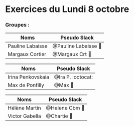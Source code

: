 # Exercices du Lundi 8 octobre


### Groupes :
Noms | Pseudo Slack
------------ | -------------
Pauline Labaisse | @Pauline Labaisse :baby_chick:
Margaux Cortier | @Margaux Crt :penguin:

Noms | Pseudo Slack
------------ | -------------
Irina Penkovskaia | @Ira P. :octocat:
Max de Ponfilly | @Max :tiger:

Noms | Pseudo Slack
------------ | -------------
Hélène Martin | @Helene Cbm :panda_face:
Victor Gabella | @Chartie :bear:
